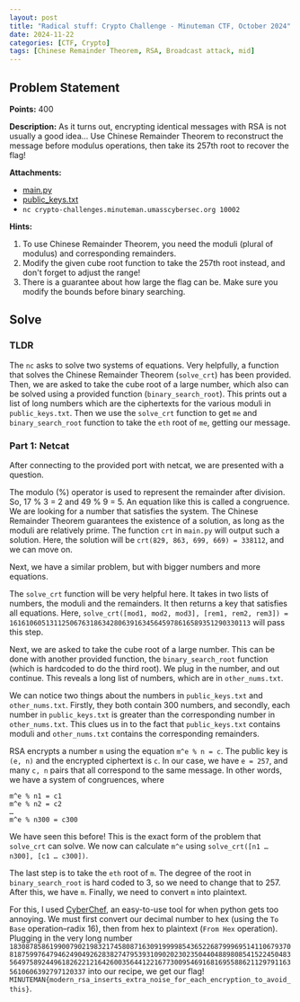 ```yaml
---
layout: post
title: "Radical stuff: Crypto Challenge - Minuteman CTF, October 2024"
date: 2024-11-22
categories: [CTF, Crypto]
tags: [Chinese Remainder Theorem, RSA, Broadcast attack, mid]
---
```


## Problem Statement

**Points:** 400

**Description:** As it turns out, encrypting identical messages with RSA is not usually a good idea... Use Chinese Remainder Theorem to reconstruct the message before modulus operations, then take its 257th root to recover the flag!

**Attachments:**
- [main.py](main.py)
- [public_keys.txt](public_keys.txt)
- `nc crypto-challenges.minuteman.umasscybersec.org 10002`

**Hints:**
1. To use Chinese Remainder Theorem, you need the moduli (plural of modulus) and corresponding remainders.
2. Modify the given cube root function to take the 257th root instead, and don't forget to adjust the range!
3. There is a guarantee about how large the flag can be. Make sure you modify the bounds before binary searching.

## Solve

### TLDR

The `nc` asks to solve two systems of equations. Very helpfully, a function that solves the Chinese Remainder Theorem (`solve_crt`) has been provided. Then, we are asked to take the cube root of a large number, which also can be solved using a provided function (`binary_search_root`). This prints out a list of long numbers which are the ciphertexts for the various moduli in `public_keys.txt`. Then we use the `solve_crt` function to get `me` and `binary_search_root` function to take the `eth` root of `me`, getting our message.

### Part 1: Netcat

After connecting to the provided port with netcat, we are presented with a question.

The modulo (%) operator is used to represent the remainder after division. So, 17 % 3 = 2 and 49 % 9 = 5. An equation like this is called a congruence. We are looking for a number that satisfies the system. The Chinese Remainder Theorem guarantees the existence of a solution, as long as the moduli are relatively prime. The function `crt` in `main.py` will output such a solution. Here, the solution will be `crt(829, 863, 699, 669) = 338112`, and we can move on.

Next, we have a similar problem, but with bigger numbers and more equations.

The `solve_crt` function will be very helpful here. It takes in two lists of numbers, the moduli and the remainders. It then returns a key that satisfies all equations. Here, `solve_crt([mod1, mod2, mod3], [rem1, rem2, rem3]) = 161610605131125067631863428063916345645978616589351290330113` will pass this step.

Next, we are asked to take the cube root of a large number. This can be done with another provided function, the `binary_search_root` function (which is hardcoded to do the third root). We plug in the number, and out continue. This reveals a long list of numbers, which are in `other_nums.txt`.

We can notice two things about the numbers in `public_keys.txt` and `other_nums.txt`. Firstly, they both contain 300 numbers, and secondly, each number in `public_keys.txt` is greater than the corresponding number in `other_nums.txt`. This clues us in to the fact that `public_keys.txt` contains moduli and `other_nums.txt` contains the corresponding remainders.

RSA encrypts a number `m` using the equation `m^e % n = c`. The public key is `(e, n)` and the encrypted ciphertext is `c`. In our case, we have `e = 257`, and many `c, n` pairs that all correspond to the same message. In other words, we have a system of congruences, where
```
m^e % n1 = c1 
m^e % n2 = c2 
…
m^e % n300 = c300
```

We have seen this before! This is the exact form of the problem that `solve_crt` can solve. We now can calculate `m^e` using `solve_crt([n1 … n300], [c1 … c300])`.

The last step is to take the `eth` root of `m`. The degree of the root in `binary_search_root` is hard coded to 3, so we need to change that to 257. After this, we have `m`. Finally, we need to convert `m` into plaintext.

For this, I used [CyberChef](https://gchq.github.io/CyberChef/), an easy-to-use tool for when python gets too annoying. We must first convert our decimal number to hex (using the `To Base` operation–radix 16), then from hex to plaintext (`From Hex` operation). Plugging in the very long number `1830878586199007902198321745808716309199998543652268799969514110679370818759976479462490492628382747953931090202302350440488980854152245048356497589244961826221216426003564412216773009546916816955886211297911635610606392797120337` into our recipe, we get our flag! `MINUTEMAN{modern_rsa_inserts_extra_noise_for_each_encryption_to_avoid_this}`.
